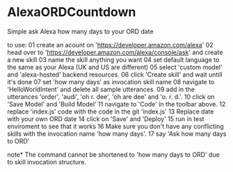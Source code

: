 # AlexaORDCountdown
Simple ask Alexa how many days to your ORD date

to use:
 01 create an acount on 'https://developer.amazon.com/alexa'
 02 head over to 'https://developer.amazon.com/alexa/console/ask' and create a new skill
 03 name the skill anything you want
 04 set default language to the same as your Alexa (UK and US are different)
 05 select 'custom model' and 'alexa-hosted' backend resources.
 06 click 'Create skill' and wait untill it's done
 07 set 'how many days' as invocation skill name
 08 navigate to 'HelloWorldIntent' and delete all sample utterances.
 09 add in the utterances 'order', 'audi', 'oh r. dee', 'oh are dee' and 'o. r. d.'.
 10 click on 'Save Model' and 'Build Model'
 11 navigate to 'Code' in the toolbar above.
 12 replace 'index.js' code with the code in the git 'index.js'
 13 Replace date with your own ORD date
 14 click on 'Save' and 'Deploy'
 15 run in test enviroment to see that it works
 16 Make sure you don't have any conflicting skills with the invocation name 'how many days'.
 17 say 'Ask how many days to ORD'

note* The command cannot be shortened to 'how many days to ORD' due to skill invocation structure.
